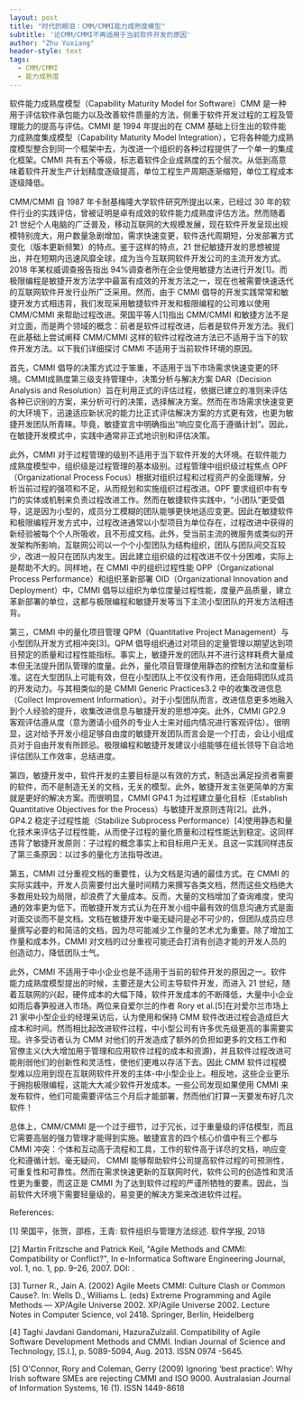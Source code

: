 ```yaml
---
layout: post
title: "时代的眼泪：CMM/CMMI能力成熟度模型"
subtitle: '论CMM/CMMI不再适用于当前软件开发的原因'
author: "Zhu Yuxiang"
header-style: text
tags:
  - CMM/CMMI
  - 能力成熟度
---
```

软件能力成熟度模型（Capability Maturity Model for Software）CMM 是一种用于评估软件承包能力以及改善软件质量的方法，侧重于软件开发过程的工程及管理能力的提高与评估。CMMI 是 1994 年提出的在 CMM 基础上衍生出的软件能力成熟度集成模型（Capability Maturity Model Integration），它将各种能力成熟度模型整合到同一个框架中去，为改进一个组织的各种过程提供了一个单一的集成化框架。CMMI 共有五个等级，标志着软件企业成熟度的五个层次。从低到高意味着软件开发生产计划精度逐级提高，单位工程生产周期逐渐缩短，单位工程成本逐级降低。

CMM/CMMI 自 1987 年卡耐基梅隆大学软件研究所提出以来，已经过 30 年的软件行业的实践评估，曾被证明是卓有成效的软件能力成熟度评估方法。然而随着 21 世纪个人电脑的广泛普及，移动互联网的大规模发展，现在软件开发呈现出规模特别庞大，用户数量急剧增加，需求快速变更，软件迭代周期短，分发部署方式变化（版本更新频繁）的特点。鉴于这样的特点，21 世纪敏捷开发的思想被提出，并在短期内迅速风靡全球，成为当今互联网软件开发公司的主流开发方式。2018 年某权威调查报告指出 94%调查者所在企业使用敏捷方法进行开发[1]。而极限编程是敏捷开发方法学中最富有成效的开发方法之一，现在也被需要快速迭代的互联网软件开发行业所广泛采用。然而，由于 CMMI 倡导的开发实践常常和敏捷开发方式相违背，我们发现采用敏捷软件开发和极限编程的公司难以使用 CMM/CMMI 来帮助过程改进。荣国平等人[1]指出 CMM/CMMI 和敏捷方法不是对立面，而是两个领域的概念：前者是软件过程改进，后者是软件开发方法。我们在此基础上尝试阐释 CMM/CMMI 这样的软件过程改进方法已不适用于当下的软件开发方法。以下我们详细探讨 CMMI 不适用于当前软件环境的原因。

首先，CMMI 倡导的决策方式过于笨重，不适用于当下市场需求快速变更的环境。CMMI成熟度第三级支持管理中，决策分析与解决方案 DAR（Decision Analysis and Resolution）旨在利用正式的评估过程，依据已建立的准则来评估各种已识别的方案，来分析可行的决策，选择解决方案。然而在市场需求快速变更的大环境下，迅速适应新状况的能力比正式评估解决方案的方式更有效，也更为敏捷开发团队所青睐。毕竟，敏捷宣言中明确指出“响应变化高于遵循计划”。因此，在敏捷开发模式中，实践中通常非正式地识别和评估决策。

此外，CMMI 对于过程管理的级别不适用于当下软件开发的大环境。在软件能力成熟度模型中，组织级是过程管理的基本级别。过程管理中组织级过程焦点 OPF（Organizational Process Focus）根据对组织过程和过程资产的全面理解，分析当前过程的强项和不足，从而规划和实施组织过程改进。OPF 要求组织中有专门的实体或机制来负责过程改进工作。然而在敏捷软件实践中，“小团队”更受倡导，这是因为小型的，成员分工模糊的团队能够更快地适应变更。因此在敏捷软件和极限编程开发方式中，过程改进通常以小型项目为单位存在，过程改进中获得的新经验被每个个人所吸收，且不形成文档。此外，受当前主流的微服务或类似的开发架构所影响，互联网公司以一个个小型团队为结构组织，团队与团队间交互较少，改进一般只在团队内发生。因此建立组织级的过程改进不仅十分困难，实际上是帮助不大的。同样地，在 CMMI 中的组织过程性能 OPP（Organizational Process Performance）和组织革新部署 OID（Organizational Innovation and Deployment）中，CMMI 倡导以组织为单位度量过程性能，度量产品质量，建立革新部署的单位，这都与极限编程和敏捷开发等当下主流小型团队的开发方法相违背。

第三，CMMI 中的量化项目管理 QPM（Quantitative Project Management）与小型团队开发方式相冲突[3]。QPM 倡导组织通过对项目的定量管理以期望达到项目预定的质量和过程性能指标。事实上，敏捷开发的团队并不进行这样耗费大量成本但无法提升团队管理的度量。此外，量化项目管理使用静态的控制方法和度量标准。这在大型团队上可能有效，但在小型团队上不仅没有作用，还会阻碍团队成员的开发动力。与其相类似的是 CMMI Generic Practices3.2 中的收集改进信息（Collect Improvement Information）。对于小型团队而言，改进信息更多地融入到个人经验的提升，收集改进信息与敏捷开发的思想冲突。此外，CMMI GP2.9 客观评估遵从度（意为邀请小组外的专业人士来对组内情况进行客观评估）。很明显，这对给予开发小组足够自由度的敏捷开发团队而言会是一个打击，会让小组成员对于自由开发有所顾忌。极限编程和敏捷开发建议小组能够在组长领导下自洽地评估团队工作效率，总结进度。

第四，敏捷开发中，软件开发的主要目标是以有效的方式，制造出满足投资者需要的软件，而不是制造无关的文档，无关的模型。此外，敏捷开发主张更简单的方案就是更好的解决方案。而很明显，CMMI GP4.1 为过程建立量化目标（Establish Quantitative Objectives for the Process）与敏捷开发原则违背[2]。此外，GP4.2 稳定子过程性能（Stabilize Subprocess Performance）[4]使用静态和量化技术来评估子过程性能，从而使子过程的量化质量和过程性能达到稳定。这同样违背了敏捷开发原则：子过程的概念事实上和目标用户无关。且这一实践同样违反了第三条原因：以过多的量化方法指导改进。

第五，CMMI 过分重视文档的重要性，认为文档是沟通的最佳方式。在 CMMI 的实际实践中，开发人员需要付出大量时间精力来撰写各类文档，然而这些文档绝大多数用处较为局限，却浪费了大量成本。反而，大量的文档增加了查询难度，使沟通的效率更为低下。而敏捷开发方式认为在开发小组中最有效的信息沟通方式是面对面交谈而不是文档。文档在敏捷开发中毫无疑问是必不可少的，但团队成员应尽量撰写必要的和简洁的文档，因为尽可能减少工作量的艺术尤为重要。除了增加工作量和成本外，CMMI 对文档的过分重视可能还会打消有创造才能的开发人员的创造动力，降低团队士气。

此外，CMMI 不适用于中小企业也是不适用于当前的软件开发的原因之一。软件能力成熟度模型提出的时候，主要还是大公司主导软件开发，而进入 21 世纪，随着互联网的兴起，硬件成本的大幅下降，软件开发成本的不断降低，大量中小企业如雨后春笋般进入市场。两位来自爱尔兰的作者 Rory et al.[5]在对爱尔兰市场上 21 家中小型企业的经理采访后，认为使用和保持 CMM 软件改进过程会造成巨大成本和时间。然而相比起改进软件过程，中小型公司有许多优先级更高的事需要实现。许多受访者认为 CMM 对他们的开发造成了额外的负担如更多的文档工作和官僚主义(大大增加用于管理和应用软件过程的成本和资源)，并且软件过程改进可能削弱他们的创新性和灵活性，使他们更难以存活下去。因此 CMM 软件过程模型难以应用到现在互联网软件开发的主体-中小型企业上。相反地，这些企业更乐于拥抱极限编程，这能大大减少软件开发成本。一些公司发现如果使用 CMMI 来发布软件，他们可能需要评估三个月后才能部署，然而他们打算一天要发布好几次软件！

总体上，CMM/CMMI 是一个过于细节，过于冗长，过于重量级的评估模型，而且它需要高层的强力管理才能得到实施。敏捷宣言的四个核心价值中有三个都与 CMMI 冲突：个体和互动高于流程和工具，工作的软件高于详尽的文档，响应变化和遵循计划。毫无疑问， CMMI 能够帮助软件公司提高软件过程的可预测性，可重复性和可靠性。然而在需求快速更新的互联网时代，软件公司的创造性和灵活性更为重要，而这正是 CMMI 为了达到软件过程的严谨所牺牲的要素。因此，当前软件大环境下需要轻量级的，易变更的解决方案来改进软件过程。

References:

[1]	荣国平，张贺，邵栋，王青: 软件组织与管理方法综述. 软件学报, 2018

[2]	Martin Fritzsche and Patrick Keil, "Agile Methods and CMMI: Compatibility or Conflict?", In e-Informatica Software Engineering Journal, vol. 1, no. 1, pp. 9–26, 2007. DOI: .

[3]	Turner R., Jain A. (2002) Agile Meets CMMI: Culture Clash or Common Cause?. In: Wells D., Williams L. (eds) Extreme Programming and Agile Methods — XP/Agile Universe 2002. XP/Agile Universe 2002. Lecture Notes in Computer Science, vol 2418. Springer, Berlin, Heidelberg

[4]	Taghi Javdani Gandomani, HazuraZulzalil. Compatibility of Agile Software Development Methods and CMMI. Indian Journal of Science and Technology, [S.l.], p. 5089-5094, Aug. 2013. ISSN 0974 -5645.

[5]	O'Connor, Rory and Coleman, Gerry (2009) Ignoring ‘best practice’: Why Irish software SMEs are rejecting CMMI and ISO 9000. Australasian Journal of Information Systems, 16 (1). ISSN 1449-8618
